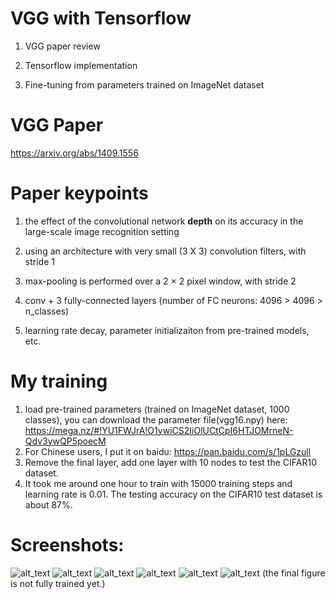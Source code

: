# VGG with Tensorflow
1. VGG paper review

2. Tensorflow implementation

3. Fine-tuning from parameters trained on ImageNet dataset
# VGG Paper
https://arxiv.org/abs/1409.1556

# Paper keypoints
1. the effect of the convolutional network **depth** on its accuracy in the large-scale image recognition setting
  
2. using an architecture with very small (3 X 3) convolution filters, with stride 1
  
3. max-pooling is performed over a 2 × 2 pixel window, with stride 2
  
4. conv + 3 fully-connected layers (number of FC neurons: 4096 > 4096 > n_classes)
  
5. learning rate decay, parameter initializaiton from pre-trained models, etc.
# My training
1. load pre-trained parameters (trained on ImageNet dataset, 1000 classes), you can download the parameter file(vgg16.npy) here:
https://mega.nz/#!YU1FWJrA!O1ywiCS2IiOlUCtCpI6HTJOMrneN-Qdv3ywQP5poecM
2. For Chinese users, I put it on baidu: https://pan.baidu.com/s/1pLGzull
2. Remove the final layer, add one layer with 10 nodes to test the CIFAR10 dataset.
3. It took me around one hour to train with 15000 training steps and learning rate is 0.01. The testing accuracy on the CIFAR10 test dataset is about 87%.
# Screenshots:
![alt_text](https://github.com/kevin28520/My-TensorFlow-tutorials/blob/master/04%20VGG%20Tensorflow/images/000.JPG?raw=true)
![alt_text](https://github.com/kevin28520/My-TensorFlow-tutorials/blob/master/04%20VGG%20Tensorflow/images/001.JPG?raw=true)
![alt_text](https://github.com/kevin28520/My-TensorFlow-tutorials/blob/master/04%20VGG%20Tensorflow/images/002.JPG?raw=true)
![alt_text](https://github.com/kevin28520/My-TensorFlow-tutorials/blob/master/04%20VGG%20Tensorflow/images/007.png?raw=true)
![alt_text](https://github.com/kevin28520/My-TensorFlow-tutorials/blob/master/04%20VGG%20Tensorflow/images/008.JPG?raw=true)
![alt_text](https://github.com/kevin28520/My-TensorFlow-tutorials/blob/master/04%20VGG%20Tensorflow/images/009.JPG?raw=true)
(the final figure is not fully trained yet.)
